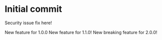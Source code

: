 # Initial commit

Security issue fix here!

New feature for 1.0.0
New feature for 1.1.0!
New breaking feature for 2.0.0!
